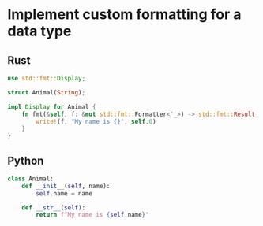 # Implement custom formatting for a data type

## Rust
```rust
use std::fmt::Display;

struct Animal(String);

impl Display for Animal {
    fn fmt(&self, f: &mut std::fmt::Formatter<'_>) -> std::fmt::Result {
        write!(f, "My name is {}", self.0)
    }
}
```

## Python
```python
class Animal:
    def __init__(self, name):
        self.name = name

    def __str__(self):
        return f"My name is {self.name}"
```
